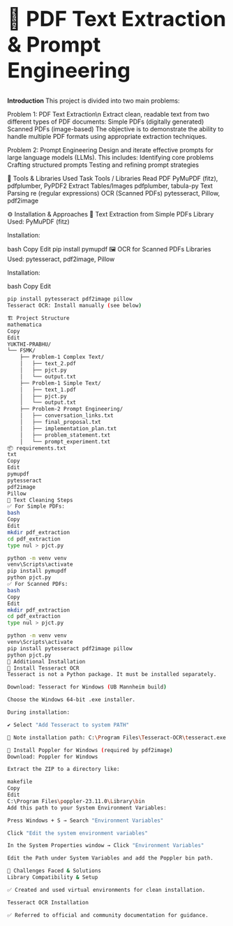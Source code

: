 <h1 style="font-size: 48px;">📄 PDF Text Extraction & Prompt Engineering</h1>

 **Introduction**
This project is divided into two main problems:

Problem 1: PDF Text Extraction\n
Extract clean, readable text from two different types of PDF documents:
Simple PDFs (digitally generated)
Scanned PDFs (image-based)
The objective is to demonstrate the ability to handle multiple PDF formats using appropriate extraction techniques.

Problem 2: Prompt Engineering
Design and iterate effective prompts for large language models (LLMs). This includes:
Identifying core problems
Crafting structured prompts
Testing and refining prompt strategies

🧰 Tools & Libraries Used
Task	Tools / Libraries
Read PDF	PyMuPDF (fitz), pdfplumber, PyPDF2
Extract Tables/Images	pdfplumber, tabula-py
Text Parsing	re (regular expressions)
OCR (Scanned PDFs)	pytesseract, Pillow, pdf2image

⚙️ Installation & Approaches
📄 Text Extraction from Simple PDFs
Library Used: PyMuPDF (fitz)

Installation:

bash
Copy
Edit
pip install pymupdf
🖼️ OCR for Scanned PDFs
Libraries Used: pytesseract, pdf2image, Pillow

Installation:

bash
Copy
Edit
```bash
pip install pytesseract pdf2image pillow
Tesseract OCR: Install manually (see below)

🏗️ Project Structure
mathematica
Copy
Edit
YUKTHI-PRABHU/
└── FSMK/
    ├── Problem-1 Complex Text/
    │   ├── text_2.pdf
    │   ├── pjct.py
    │   └── output.txt
    ├── Problem-1 Simple Text/
    │   ├── text_1.pdf
    │   ├── pjct.py
    │   └── output.txt
    ├── Problem-2 Prompt Engineering/
    │   ├── conversation_links.txt
    │   ├── final_proposal.txt
    │   ├── implementation_plan.txt
    │   ├── problem_statement.txt
    │   └── prompt_experiment.txt
📦 requirements.txt
txt
Copy
Edit
pymupdf
pytesseract
pdf2image
Pillow
🧹 Text Cleaning Steps
✅ For Simple PDFs:
bash
Copy
Edit
mkdir pdf_extraction
cd pdf_extraction
type nul > pjct.py

python -m venv venv
venv\Scripts\activate
pip install pymupdf
python pjct.py
✅ For Scanned PDFs:
bash
Copy
Edit
mkdir pdf_extraction
cd pdf_extraction
type nul > pjct.py

python -m venv venv
venv\Scripts\activate
pip install pytesseract pdf2image pillow
python pjct.py
🔧 Additional Installation
🧠 Install Tesseract OCR
Tesseract is not a Python package. It must be installed separately.

Download: Tesseract for Windows (UB Mannheim build)

Choose the Windows 64-bit .exe installer.

During installation:

✔️ Select "Add Tesseract to system PATH"

📁 Note installation path: C:\Program Files\Tesseract-OCR\tesseract.exe

📍 Install Poppler for Windows (required by pdf2image)
Download: Poppler for Windows

Extract the ZIP to a directory like:

makefile
Copy
Edit
C:\Program Files\poppler-23.11.0\Library\bin
Add this path to your System Environment Variables:

Press Windows + S → Search "Environment Variables"

Click "Edit the system environment variables"

In the System Properties window → Click "Environment Variables"

Edit the Path under System Variables and add the Poppler bin path.

🧠 Challenges Faced & Solutions
Library Compatibility & Setup

✅ Created and used virtual environments for clean installation.

Tesseract OCR Installation

✅ Referred to official and community documentation for guidance.
